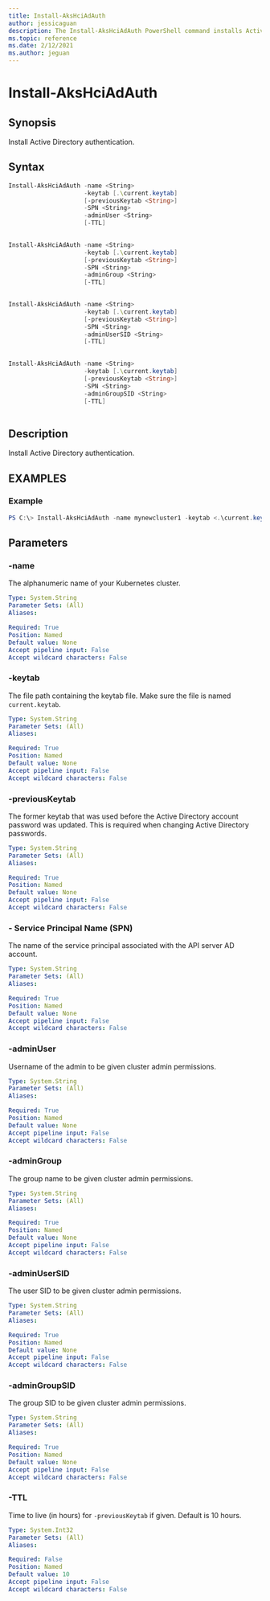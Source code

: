 ```yaml
---
title: Install-AksHciAdAuth
author: jessicaguan
description: The Install-AksHciAdAuth PowerShell command installs Active Directory authentication.
ms.topic: reference
ms.date: 2/12/2021
ms.author: jeguan
---
```


# Install-AksHciAdAuth

## Synopsis
Install Active Directory authentication.

## Syntax

```powershell
Install-AksHciAdAuth -name <String>
                     -keytab [.\current.keytab]
                     [-previousKeytab <String>]
                     -SPN <String>
                     -adminUser <String>
                     [-TTL]    
                    
```

```powershell
Install-AksHciAdAuth -name <String>
                     -keytab [.\current.keytab]
                     [-previousKeytab <String>]
                     -SPN <String>
                     -adminGroup <String>    
                     [-TTL]    
                    
```

```powershell
Install-AksHciAdAuth -name <String>
                     -keytab [.\current.keytab]
                     [-previousKeytab <String>]
                     -SPN <String>
                     -adminUserSID <String>
                     [-TTL]    
                    
```

```powershell
Install-AksHciAdAuth -name <String>
                     -keytab [.\current.keytab]
                     [-previousKeytab <String>]
                     -SPN <String>
                     -adminGroupSID <String>    
                     [-TTL]    
                    
```

## Description
Install Active Directory authentication.

## EXAMPLES

### Example

```powershell
PS C:\> Install-AksHciAdAuth -name mynewcluster1 -keytab <.\current.keytab> -previousKeytab <.\previous.keytab> -SPN <service/principal@CONTOSO.COM> -adminUser CONTOSO\Bob
```

## Parameters

### -name
The alphanumeric name of your Kubernetes cluster.

```yaml
Type: System.String
Parameter Sets: (All)
Aliases:

Required: True
Position: Named
Default value: None
Accept pipeline input: False
Accept wildcard characters: False
```

### -keytab
The file path containing the keytab file. Make sure the file is named `current.keytab`.

```yaml
Type: System.String
Parameter Sets: (All)
Aliases:

Required: True
Position: Named
Default value: None
Accept pipeline input: False
Accept wildcard characters: False
```

### -previousKeytab
The former keytab that was used before the Active Directory account password was updated. This is required when changing Active Directory passwords.

```yaml
Type: System.String
Parameter Sets: (All)
Aliases:

Required: True
Position: Named
Default value: None
Accept pipeline input: False
Accept wildcard characters: False
```

### - Service Principal Name (SPN)
The name of the service principal associated with the API server AD account.

```yaml
Type: System.String
Parameter Sets: (All)
Aliases:

Required: True
Position: Named
Default value: None
Accept pipeline input: False
Accept wildcard characters: False
```

### -adminUser
Username of the admin to be given cluster admin permissions.

```yaml
Type: System.String
Parameter Sets: (All)
Aliases:

Required: True
Position: Named
Default value: None
Accept pipeline input: False
Accept wildcard characters: False
```

### -adminGroup
The group name to be given cluster admin permissions.

```yaml
Type: System.String
Parameter Sets: (All)
Aliases:

Required: True
Position: Named
Default value: None
Accept pipeline input: False
Accept wildcard characters: False
```

### -adminUserSID
The user SID to be given cluster admin permissions.

```yaml
Type: System.String
Parameter Sets: (All)
Aliases:

Required: True
Position: Named
Default value: None
Accept pipeline input: False
Accept wildcard characters: False
```

### -adminGroupSID
The group SID to be given cluster admin permissions.

```yaml
Type: System.String
Parameter Sets: (All)
Aliases:

Required: True
Position: Named
Default value: None
Accept pipeline input: False
Accept wildcard characters: False
```

### -TTL
Time to live (in hours) for `-previousKeytab` if given. Default is 10 hours.

```yaml
Type: System.Int32
Parameter Sets: (All)
Aliases:

Required: False
Position: Named
Default value: 10
Accept pipeline input: False
Accept wildcard characters: False
```
